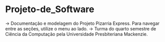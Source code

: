 # Projeto-de_Software
→ Documentação e modelagem do Projeto Pizarria Express. Para navegar entre as seções, utilize o menu ao lado.  → Turma do quarto semestre de Ciência da Computação pela Universidade Presbiteriana Mackenzie.
